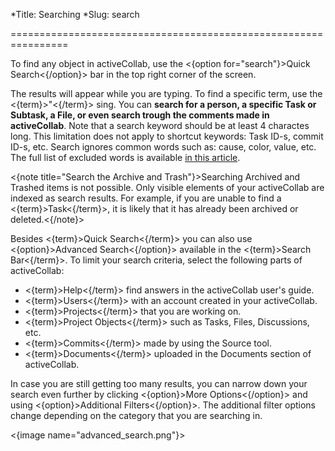 *Title: Searching
*Slug: search

================================================================

To find any object in activeCollab, use the <{option for="search"}>Quick Search<{/option}> bar in the top right corner of the screen.

The results will appear while you are typing. To find a specific term, use the <{term}>"<{/term}> sing. You can **search for a person, a specific Task or Subtask, a File, or even search trough the comments made in activeCollab**. Note that a search keyword should be at least 4 charactes long. This limitation does not apply to shortcut keywords: Task ID-s, commit ID-s, etc. Search ignores common words such as: cause, color, value, etc. The full list of excluded words is available <a href="http://dev.mysql.com/doc/refman/5.1/en/fulltext-stopwords.html">in this article</a>.

<{note title="Search the Archive and Trash"}>Searching Archived and Trashed items is not possible. Only visible elements of your activeCollab are indexed as search results. For example, if you are unable to find a <{term}>Task<{/term}>, it is likely that it has already been archived or deleted.<{/note}> 

Besides <{term}>Quick Search<{/term}> you can also use <{option}>Advanced Search<{/option}> available in the <{term}>Search Bar<{/term}>. To limit your search criteria, select the following parts of activeCollab:

- <{term}>Help<{/term}> find answers in the activeCollab user's guide.
- <{term}>Users<{/term}> with an account created in your activeCollab.
- <{term}>Projects<{/term}> that you are working on.
- <{term}>Project Objects<{/term}> such as Tasks, Files, Discussions, etc.
- <{term}>Commits<{/term}> made by using the Source tool.
- <{term}>Documents<{/term}> uploaded in the Documents section of activeCollab.

In case you are still getting too many results, you can narrow down your search even further by clicking <{option}>More Options<{/option}> and using <{option}>Additional Filters<{/option}>. The additional filter options change depending on the category that you are searching in. 

<{image name="advanced_search.png"}>